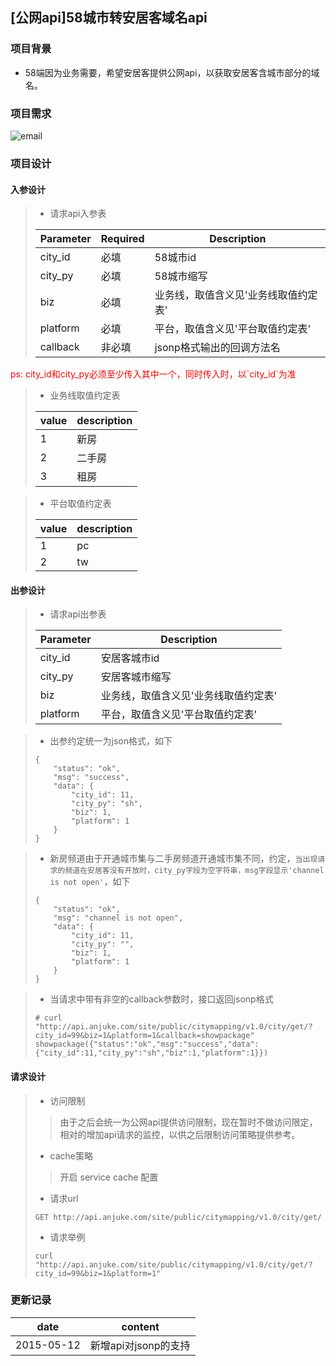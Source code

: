 ## [公网api]58城市转安居客域名api

### 项目背景

* 58端因为业务需要，希望安居客提供公网api，以获取安居客含城市部分的域名。

### 项目需求

![email](http://gitlab.corp.anjuke.com/_site/docs/raw/master/DesignDoc/Public/Api/img/public_api_58cityurl.png)

### 项目设计

#### 入参设计

> * 请求api入参表
> 
> Parameter | Required | Description
> --- | --- | ---
> city_id | 必填 | 58城市id
> city_py | 必填 | 58城市缩写
> biz | 必填 | 业务线，取值含义见'业务线取值约定表'
> platform | 必填 | 平台，取值含义见'平台取值约定表'
> callback | 非必填 | jsonp格式输出的回调方法名
>


<div style="color:red">ps: city_id和city_py必须至少传入其中一个，同时传入时，以`city_id`为准</div>

> * 业务线取值约定表
> 
> value | description
> --- | ---
> 1 | 新房
> 2 | 二手房
> 3 | 租房
>

> * 平台取值约定表
> 
> value | description
> --- | ---
> 1 | pc
> 2 | tw
>


#### 出参设计

> * 请求api出参表
> 
> Parameter | Description
> --- | ---
> city_id | 安居客城市id
> city_py | 安居客城市缩写
> biz | 业务线，取值含义见'业务线取值约定表'
> platform | 平台，取值含义见'平台取值约定表'
>

>
> * 出参约定统一为json格式，如下
>
> ```
> {
>     "status": "ok",
>     "msg": "success",
>     "data": {
>         "city_id": 11,
>         "city_py": "sh",
>         "biz": 1,
>         "platform": 1
>     }
> }
> ```
>

>
> * 新房频道由于开通城市集与二手房频道开通城市集不同，约定，`当出现请求的频道在安居客没有开放时，city_py字段为空字符串，msg字段显示'channel is not open'`，如下
>
> ```
> {
>     "status": "ok",
>     "msg": "channel is not open",
>     "data": {
>         "city_id": 11,
>         "city_py": "",
>         "biz": 1,
>         "platform": 1
>     }
> }
> ```
>

> * 当请求中带有非空的callback参数时，接口返回jsonp格式
>
> ```
> # curl "http://api.anjuke.com/site/public/citymapping/v1.0/city/get/?city_id=99&biz=1&platform=1&callback=showpackage"
> showpackage({"status":"ok","msg":"success","data":{"city_id":11,"city_py":"sh","biz":1,"platform":1}})
> ```


#### 请求设计

> * 访问限制
> 
> > 由于之后会统一为公网api提供访问限制，现在暂时不做访问限定，相对的增加api请求的监控，以供之后限制访问策略提供参考。
> 
> * cache策略
> 
> > 开启 service cache 配置
> 
> * 请求url
> 
> ```
> GET http://api.anjuke.com/site/public/citymapping/v1.0/city/get/
> ```
> 
> * 请求举例
> 
> ```
> curl "http://api.anjuke.com/site/public/citymapping/v1.0/city/get/?city_id=99&biz=1&platform=1"
> ```
>

### 更新记录

date | content
--- | ---
2015-05-12 | 新增api对jsonp的支持

